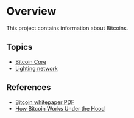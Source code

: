 # Overview

This project contains information about Bitcoins.

## Topics

* [Bitcoin Core](./docs/bitcoin-core.md)
* [Lighting network](./docs/lightning.md)

## References

* [Bitcoin whitepaper PDF](https://bitcoinwhitepaper.co/)
* [How Bitcoin Works Under the Hood](https://www.youtube.com/watch?v=Lx9zgZCMqXE)